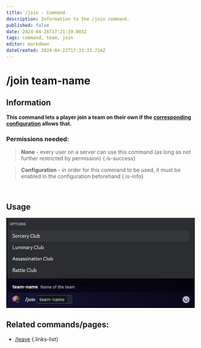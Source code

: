 ```yaml
---
title: /join - Command
description: Information to the /join command.
published: false
date: 2024-04-26T17:21:19.803Z
tags: command, team, join
editor: markdown
dateCreated: 2024-04-22T17:33:33.724Z
---
```


# /join team-name
## Information
**This command lets a player join a team on their own if the [corresponding configuration](/en/Zoe-Configuration/Usermanagment/teamselfadding) allows that.**
<br>

### Permissions needed:
>**None** - every user on a server can use this command (as long as not further restricted by permission) {.is-success}

>**Configuration** - in order for this command to be used, it must be enabled in the configuration beforehand {.is-info}

<br>

## Usage
![](/en_/en_join_team.png)
<br>

## Related commands/pages:
- [/leave](/en/commands/team/leave)
{.links-list}